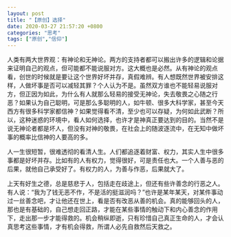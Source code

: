 ```yaml
---
layout: post
title: "【原创】选择"
date: 2020-03-27 21:57:20 +0800
categories: "思考"
tags: ["原创","信仰"]
---
```


人类有两大世界观：有神论和无神论。两方的支持者都可以搬出许多的逻辑和论据来证明自己的观点，但可能都不能说服对方。这大概也是必然。从有神论的观点看，创世的时候就是要让这个世界好坏并存，真假难辨。有人想既然世界被安排这样，人做坏事是否可以减轻其罪？个人认为不是。虽然双方谁也不能轻易说服对方，但正因为如此，为什么有人就那么轻易的接受无神论，失去敬畏之心随之行恶？如果认为自己聪明，可是那么多聪明的人，如牛顿、很多大科学家，甚至今天西方有很多科学家都信神？如果觉得看不清，至少也可以存疑，为何如此武断？所以，这种迷惑的环境中，看人如何选择，也许才是神真正要达到的目的。当然不是说无神论者都是坏人，但没有对神的敬畏，在社会上的随波逐流中，在无知中做坏事的概率比信神的人要高的多。

人一生很短暂，很难透彻的看清人生。人们都追逐着财富、权力，其实人生中很多事都是好坏并存。比如有的人有权力，觉得很好，可是责任也大。一个人善与恶的后果，就他自己承受好了。有权力的人，为善与作恶，后果就大了。

上天有好生之德，总是慈悲于人，包括走在歧途上，但还有些许善念的行恶之人。有人说：“我为了钱无恶不作，不是活的挺滋润吗？”也许是某年某天，对某件事动过一丝善念吧，才让他还在世上，看是否有改恶从善的机会。真的能够回头的人，那也是有基础的，自己想走回正路，才能在某些事情的触动下和内心善念的作用下，走出那一步才能得救的。机会稍纵即逝，只有珍惜自己真正生命的人，才会认真思考这些事情，才有机会得救，所谓人必先自救然后天救之。

